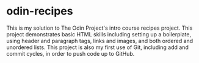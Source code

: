 # odin-recipes
This is my solution to The Odin Project's intro course recipes project.
This project demonstrates basic HTML skills including setting up a boilerplate, using header and paragraph tags, links and images, and both ordered and unordered lists.
This project is also my first use of Git, including add and commit cycles, in order to push code up to GitHub.